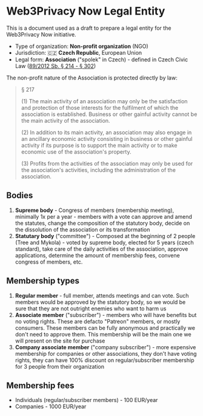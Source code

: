 # Web3Privacy Now Legal Entity

This is a document used as a draft to prepare a legal entity for the Web3Privacy Now initiative.

* Type of organization: **Non-profit organization** (NGO)
* Jurisdiction: 🇨🇿 **Czech Republic**, European Union
* Legal form: **Association** ("spolek" in Czech) - defined in Czech Civic Law ([89/2012 Sb. § 214 - § 302](https://www.zakonyprolidi.cz/cs/2012-89#f4579519))

The non-profit nature of the Association is protected directly by law:

> § 217
>
> (1) The main activity of an association may only be the satisfaction and protection of those interests for the fulfilment of which the association is established. Business or other gainful activity cannot be the main activity of the association.
> 
> (2) In addition to its main activity, an association may also engage in an ancillary economic activity consisting in business or other gainful activity if its purpose is to support the main activity or to make economic use of the association's property.
>
> (3) Profits from the activities of the association may only be used for the association's activities, including the administration of the association.

## Bodies

1. **Supreme body** - Congress of members (membership meeting), minimally 1x per a year - members with a vote can approve and amend the statutes, change the composition of the statutory body, decide on the dissolution of the association or its transformation
2. **Statutary body** ("committee") - Composed at the beginning of 2 people (Tree and Mykola) - voted by supreme body, elected for 5 years (czech standard), take care of the daily activities of the association, approve applications, determine the amount of membership fees, convene congress of members, etc.

## Membership types

1. **Regular member** - full member, attends meetings and can vote. Such members would be approved by the statutory body, so we would be sure that they are not outright enemies who want to harm us
2. **Associate member** ("subscriber") - members who will have benefits but no voting rights. These are defacto "Patreon" members, or mostly consumers. These members can be fully anonymous and practically we don't need to approve them. This membership will be the main one we will present on the site for purchase
3. **Company associate member** ("company subscriber") - more expensive membership for companies or other associations, they don't have voting rights, they can have 100% discount on regular/subscriber membership for 3 people from their organization

## Membership fees

* Individuals (regular/subscriber members) - 100 EUR/year
* Companies - 1000 EUR/year
